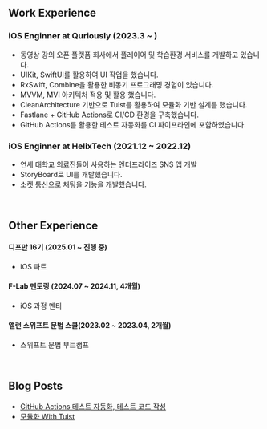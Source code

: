 ## Work Experience
### iOS Enginner at Quriously (2023.3 ~ )
- 동영상 강의 오픈 플랫폼 회사에서 플레이어 및 학습환경 서비스를 개발하고 있습니다.
- UIKit, SwiftUI를 활용하여 UI 작업을 했습니다.
- RxSwift, Combine을 활용한 비동기 프로그래밍 경험이 있습니다.
- MVVM, MVI 아키텍처 적용 및 활용 했습니다.
- CleanArchitecture 기반으로 Tuist를 활용하여 모듈화 기반 설계를 했습니다.
- Fastlane + GitHub Actions로 CI/CD 환경을 구축했습니다.
- GitHub Actions를 활용한 테스트 자동화를 CI 파이프라인에 포함하였습니다.

### iOS Enginner at HelixTech (2021.12 ~ 2022.12)
- 연세 대학교 의료진들이 사용하는 엔터프라이즈 SNS 앱 개발
- StoryBoard로 UI를 개발했습니다.
- 소켓 통신으로 채팅을 기능을 개발했습니다.

<br>

## Other Experience
#### 디프만 16기 (2025.01 ~ 진행 중)
  - iOS 파트

#### F-Lab 멘토링 (2024.07 ~ 2024.11, 4개월)
  - iOS 과정 멘티

#### 앨런 스위프트 문법 스쿨(2023.02 ~ 2023.04, 2개월)
  - 스위프트 문법 부트캠프

<br>

## Blog Posts
- [GitHub Actions 테스트 자동화, 테스트 코드 작성](https://velog.io/@junlight94/GitHub-Actions-%ED%85%8C%EC%8A%A4%ED%8A%B8-%EC%9E%90%EB%8F%99%ED%99%94%EC%99%80-%EB%A6%AC%ED%8F%AC%ED%8A%B8-%EB%B4%87-%EA%B0%9C%EB%B0%9C)
- [모듈화 With Tuist](https://velog.io/@junlight94/series/%EB%AA%A8%EB%93%88%ED%99%94-With-Tuist)
